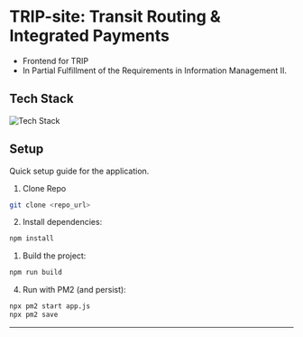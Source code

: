 # TRIP-site: Transit Routing & Integrated Payments

- Frontend for TRIP
- In Partial Fulfillment of the Requirements in Information Management II.

## Tech Stack

![Tech Stack](https://skills-icons.vercel.app/api/icons?i=react,vite,tailwind,shadcnui,lucide)

## Setup

Quick setup guide for the application.

1. Clone Repo

```bash
git clone <repo_url>
```

2. Install dependencies:

```bash
npm install
```

1. Build the project:

```bash
npm run build
```

4. Run with PM2 (and persist):

```bash
npx pm2 start app.js
npx pm2 save
```

---
